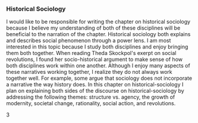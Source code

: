 ### Historical Sociology
I would like to be responsible for writing the chapter on historical sociology because I believe my understanding of both of these disciplines will be beneficial to the narration of the chapter. Historical sociology both explains and describes social phenomenon through a power lens. I am most interested in this topic because I study both disciplines and enjoy bringing them both together. When reading Theda Skockpol's exerpt on social revolutions, I found her socio-historical argument to make sense of how both disciplines work within one another. Although I enjoy many aspects of these narratives working together, I realize they do not always work together well. For example, some argue that sociology does not incorporate a narrative the way history does. In this chapter on historical-sociology I plan on explaining both sides of the discourse on historical-sociology by addressing the following themes: structure vs. agency, the growth of modernity, societal change, rationality, social action, and revolutions.  

3
